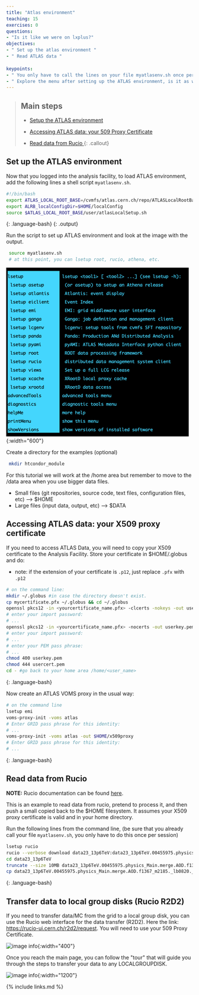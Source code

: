 ```yaml
---
title: "Atlas environment"
teaching: 15
exercises: 0
questions:
- "Is it like we were on lxplus?"
objectives:
- " Set up the atlas environment "
- " Read ATLAS data "

keypoints:
- " You only have to call the lines on your file myatlasenv.sh once per session"
- " Explore the menu after setting up the ATLAS environment, is it as we were on lxplus?!"
---
```


> ## Main steps
>
> - <a href="#atlasenv">Setup the ATLAS environment</a>
>
> - <a href="#certificate">Accessing ATLAS data: your 509 Proxy Certificate</a>
>
> - <a href="#login">Read data from Rucio </a>
{: .callout}

<!------------------------------------------------------------------------------------->
<!------------------------------ atlas environment -------------------------------------->

<h2 id="account"> Set up the ATLAS environment </h2>

Now that you logged into the analysis facility, to load ATLAS environment, add the following lines a shell script `myatlasenv.sh`. 

~~~bash
#!/bin/bash
export ATLAS_LOCAL_ROOT_BASE=/cvmfs/atlas.cern.ch/repo/ATLASLocalRootBase
export ALRB_localConfigDir=$HOME/localConfig
source $ATLAS_LOCAL_ROOT_BASE/user/atlasLocalSetup.sh
~~~
{: .language-bash}
{: .output}

Run the script to set up ATLAS environment and look at the image with the output.
~~~bash
 source myatlasenv.sh
 # at this point, you can lsetup root, rucio, athena, etc.
~~~

![image info](./../fig/i_a11insshmenu.png){:width="600"}


Create a directory for the examples (optional)
~~~bash
 mkdir htcondor_module
~~~
For this tutorial we will work at the /home area but remember to move to the /data area when you use bigger data files.
- Small files (git repositories, source code, text files, configuration files, etc) —> $HOME
- Large files (input data, output, etc) —-> $DATA
 
## Accessing ATLAS data: your X509 proxy certificate

If you need to access ATLAS Data, you will need to copy your X509 certificate to the Analysis Facility. Store your certificate in $HOME/.globus and do:

* note: if the extension of your certificate is `.p12`, just replace `.pfx` with `.p12`

~~~bash
# on the command line:
mkdir ~/.globus #in case the directory doesn't exist.
cp mycertificate.pfx ~/.globus && cd ~/.globus
openssl pkcs12 -in <yourcertificate_name.pfx> -clcerts -nokeys -out usercert.pem 
# enter your import password:
# ...
openssl pkcs12 -in <yourcertificate_name.pfx> -nocerts -out userkey.pem
# enter your import password:
# ...
# enter your PEM pass phrase: 
# ...
chmod 400 userkey.pem
chmod 444 usercert.pem
cd - #go back to your home area /home/<user_name>
~~~~
{: .language-bash}

Now create an ATLAS VOMS proxy in the usual way:

~~~bash
# on the command line
lsetup emi
voms-proxy-init -voms atlas
# Enter GRID pass phrase for this identity:
# ...
voms-proxy-init -voms atlas -out $HOME/x509proxy
# Enter GRID pass phrase for this identity:
# ...
~~~~
{: .language-bash}


<!------------------------------------------------------------------------------------->
<!------------------------------ data from rucio --------------------------------->

<h2 id="rucio">Read data from Rucio</h2>

**NOTE:** Rucio documentation can be found <a href="https://rucio.cern.ch/documentation/">here</a>.

This is an example to read data from rucio, pretend to process it, and then push a small copied back to the $HOME filesystem. It assumes your X509 proxy certificate is valid and in your home directory.

Run the following lines from the command line, (be sure that you already call your file `myatlasenv.sh`, you only have to do this once per session)

~~~bash
lsetup rucio
rucio --verbose download data23_13p6TeV:data23_13p6TeV.00455975.physics_Main.merge.AOD.f1367_m2185._lb0820._0001.1
cd data23_13p6TeV
truncate --size 10MB data23_13p6TeV.00455975.physics_Main.merge.AOD.f1367_m2185._lb0820._0001.1
cp data23_13p6TeV.00455975.physics_Main.merge.AOD.f1367_m2185._lb0820._0001.1 $HOME/myjob.output
~~~~


{: .language-bash}


<!------------------------------------------------------------------------------------->
<!------------------------------  --------------------------------->


<!------------------------------------------------------------------------------------->
<!------------------------------ data to localgroupdisks --------------------------------->

<h2 id="rucio">Transfer data to local group disks (Rucio R2D2)</h2>

If you need to transfer data/MC from the grid to a local group disk, you can use the Rucio web interface for the data transfer (R2D2). Here the link: <a href="">https://rucio-ui.cern.ch/r2d2/request</a>. You will need to use your 509 Proxy Certificate.

![image info](./../fig/R2D2_509ProxyCert.png){:width="400"}

Once you reach the main page, you can follow the "tour" that will guide you through the steps to transfer your data to any LOCALGROUPDISK.

![image info](./../fig/R2D2_MainPage.png){:width="1200"}


<!------------------------------------------------------------------------------------->
<!------------------------------  --------------------------------->

<!----------------------------------- fin --------------------------------------------->
{% include links.md %}

